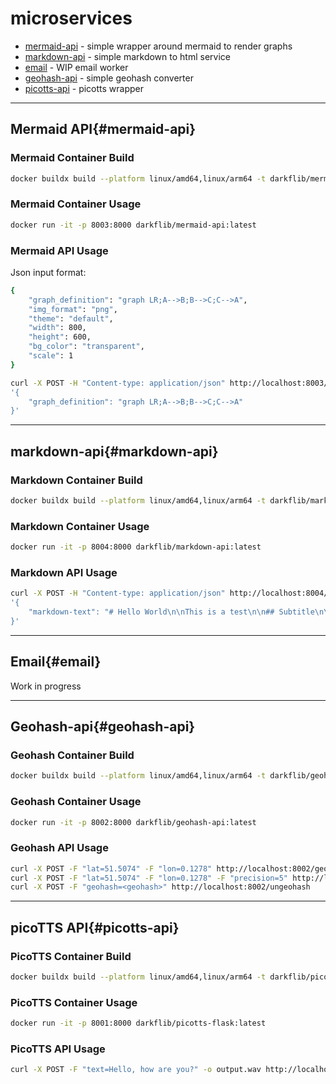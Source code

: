# microservices

* [mermaid-api](#mermaid-api) - simple wrapper around mermaid to render graphs
* [markdown-api](#markdown-api) - simple markdown to html service
* [email](#email) - WIP email worker
* [geohash-api](#geohash-api) - simple geohash converter
* [picotts-api](#picotts-api) - picotts wrapper

-----

## Mermaid API{#mermaid-api}

### Mermaid Container Build

```bash
docker buildx build --platform linux/amd64,linux/arm64 -t darkflib/mermaid-api:latest --push .
```

### Mermaid Container Usage

```bash
docker run -it -p 8003:8000 darkflib/mermaid-api:latest
```

### Mermaid API Usage

Json input format:
```bash
{
    "graph_definition": "graph LR;A-->B;B-->C;C-->A",
    "img_format": "png",
    "theme": "default",
    "width": 800,
    "height": 600,
    "bg_color": "transparent",
    "scale": 1
}
```

```bash
curl -X POST -H "Content-type: application/json" http://localhost:8003/mermaid -d
'{
    "graph_definition": "graph LR;A-->B;B-->C;C-->A"
}'
```

-----

## markdown-api{#markdown-api}

### Markdown Container Build

```bash
docker buildx build --platform linux/amd64,linux/arm64 -t darkflib/markdown-api:latest --push .
```

### Markdown Container Usage

```bash
docker run -it -p 8004:8000 darkflib/markdown-api:latest
```

### Markdown API Usage

```bash
curl -X POST -H "Content-type: application/json" http://localhost:8004/markdown -d
'{
    "markdown-text": "# Hello World\n\nThis is a test\n\n## Subtitle\n\nThis is a test\n\n### Subsubtitle\n\nThis is a test\n\n#### Subsubsubtitle\n\nThis is a test\n\n##### Subsubsubsubtitle\n\nThis is a test\n\n###### Subsubsubsubsubtitle\n\nThis is a test\n\n####### Subsubsubsubsubsubtitle\n\nThis is a test\n\n######## Subsubsubsubsubsubsubtitle\n\nThis is a test\n\n######### Subsubsubsubsubsubsubsubtitle\n\nThis is a test\n\n########## Subsubsubsubsubsubsubsubsubtitle\n\nThis is a test\n\n########### Subsubsubsubsubsubsubsubsubsubtitle\n\nThis is a test\n\n############ Subsubsubsubsubsubsubsubsubsubsubtitle\n\nThis is a test\n\n"
}'
```

-----
## Email{#email}

Work in progress

-----
## Geohash-api{#geohash-api}

### Geohash Container Build

```bash
docker buildx build --platform linux/amd64,linux/arm64 -t darkflib/geohash-api:latest --push .
```

### Geohash Container Usage

```bash
docker run -it -p 8002:8000 darkflib/geohash-api:latest
```

### Geohash API Usage
```bash
curl -X POST -F "lat=51.5074" -F "lon=0.1278" http://localhost:8002/geohash
curl -X POST -F "lat=51.5074" -F "lon=0.1278" -F "precision=5" http://localhost:8002/geohash
curl -X POST -F "geohash=<geohash>" http://localhost:8002/ungeohash
```

-----

## picoTTS API{#picotts-api}

### PicoTTS Container Build

```bash
docker buildx build --platform linux/amd64,linux/arm64 -t darkflib/picotts-flask:latest --push .
```

### PicoTTS Container Usage

```bash
docker run -it -p 8001:8000 darkflib/picotts-flask:latest
```

### PicoTTS API Usage
```bash
curl -X POST -F "text=Hello, how are you?" -o output.wav http://localhost:8001/synthesize
```
